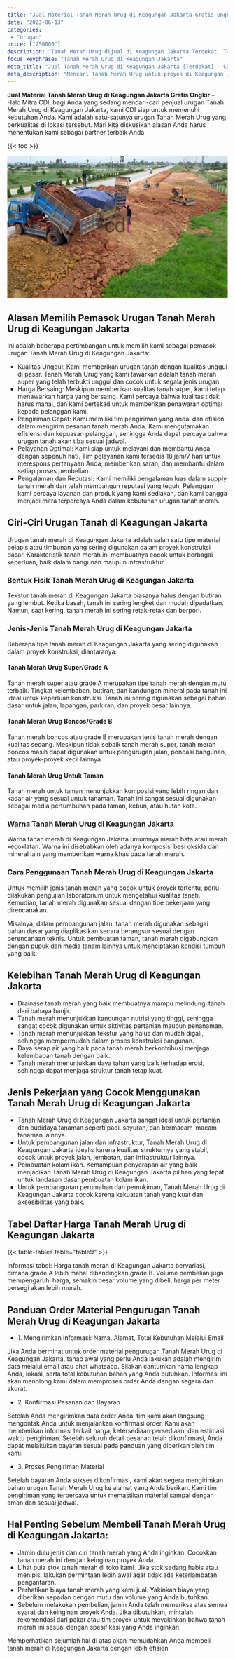 ```yaml
---
title: "Jual Material Tanah Merah Urug di Keagungan Jakarta Gratis Ongkir"
date: "2023-06-13"
categories:
 - "urugan"
price: ["250000"]
description: "Tanah Merah Urug dijual di Keagungan Jakarta Terdekat. Tanah Merah Urug ini sering digunakan dalam proyek konstruksi sebagai bahan urugan yang berkualitas dan tepat guna. Kontak kami untuk mendapatkan informasi lebih lanjut."
focus_keyphrase: "Tanah Merah Urug di Keagungan Jakarta"
meta_title: "Jual Tanah Merah Urug di Keagungan Jakarta [Terdekat] - CDI"
meta_description: "Mencari Tanah Merah Urug untuk proyek di Keagungan Jakarta? Kami menyediakan Tanah Merah Urug berkualitas untuk urugan lahan. Segera dapatkan penawaran terbaik."
---
```


**Jual Material Tanah Merah Urug di Keagungan Jakarta Gratis Ongkir** – Halo Mitra CDI, bagi Anda yang sedang mencari-cari penjual urugan Tanah Merah Urug di Keagungan Jakarta, kami CDI siap untuk memenuhi kebutuhan Anda. Kami adalah satu-satunya urugan Tanah Merah Urug yang berkualitas di lokasi tersebut. Mari kita diskusikan alasan Anda harus menentukan kami sebagai partner terbaik Anda.

{{< toc >}}

![Jual Material Tanah Merah Urug di Keagungan Jakarta Gratis Ongkir](/images/tanah/tanah-urug-15.jpg)

## Alasan Memilih Pemasok Urugan Tanah Merah Urug di Keagungan Jakarta

Ini adalah beberapa pertimbangan untuk memilih kami sebagai pemasok urugan Tanah Merah Urug di Keagungan Jakarta:

*   Kualitas Unggul: Kami memberikan urugan tanah dengan kualitas unggul di pasar. Tanah Merah Urug yang kami tawarkan adalah tanah merah super yang telah terbukti unggul dan cocok untuk segala jenis urugan.
*   Harga Bersaing: Meskipun memberikan kualitas tanah super, kami tetap menawarkan harga yang bersaing. Kami percaya bahwa kualitas tidak harus mahal, dan kami bertekad untuk memberikan penawaran optimal kepada pelanggan kami.
*   Pengiriman Cepat: Kami memiliki tim pengiriman yang andal dan efisien dalam mengirim pesanan tanah merah Anda. Kami mengutamakan efisiensi dan kepuasan pelanggan, sehingga Anda dapat percaya bahwa urugan tanah akan tiba sesuai jadwal.
*   Pelayanan Optimal: Kami siap untuk melayani dan membantu Anda dengan sepenuh hati. Tim pelayanan kami tersedia 18 jam/7 hari untuk merespons pertanyaan Anda, memberikan saran, dan membantu dalam setiap proses pembelian.
*   Pengalaman dan Reputasi: Kami memiliki pengalaman luas dalam supply tanah merah dan telah membangun reputasi yang teguh. Pelanggan kami percaya layanan dan produk yang kami sediakan, dan kami bangga menjadi mitra terpercaya Anda dalam kebutuhan urugan tanah merah.

## Ciri-Ciri Urugan Tanah di Keagungan Jakarta

Urugan tanah merah di Keagungan Jakarta adalah salah satu tipe material pelapis atau timbunan yang sering digunakan dalam proyek konstruksi dasar. Karakteristik tanah merah ini membuatnya cocok untuk berbagai keperluan, baik dalam bangunan maupun infrastruktur .

### Bentuk Fisik Tanah Merah Urug di Keagungan Jakarta

Tekstur tanah merah di Keagungan Jakarta biasanya halus dengan butiran yang lembut. Ketika basah, tanah ini sering lengket dan mudah dipadatkan. Namun, saat kering, tanah merah ini sering retak-retak dan berpori.

### Jenis-Jenis Tanah Merah Urug di Keagungan Jakarta

Beberapa tipe tanah merah di Keagungan Jakarta yang sering digunakan dalam proyek konstruksi, diantaranya:

#### Tanah Merah Urug Super/Grade A

Tanah merah super atau grade A merupakan tipe tanah merah dengan mutu terbaik. Tingkat kelembaban, butiran, dan kandungan mineral pada tanah ini ideal untuk keperluan konstruksi. Tanah ini sering digunakan sebagai bahan dasar untuk jalan, lapangan, parkiran, dan proyek besar lainnya.

#### Tanah Merah Urug Boncos/Grade B

Tanah merah boncos atau grade B merupakan jenis tanah merah dengan kualitas sedang. Meskipun tidak sebaik tanah merah super, tanah merah boncos masih dapat digunakan untuk pengurugan jalan, pondasi bangunan, atau proyek-proyek kecil lainnya.

#### Tanah Merah Urug Untuk Taman

Tanah merah untuk taman menunjukkan komposisi yang lebih ringan dan kadar air yang sesuai untuk tanaman. Tanah ini sangat sesuai digunakan sebagai media pertumbuhan pada taman, kebun, atau hutan kota.

### Warna Tanah Merah Urug di Keagungan Jakarta

Warna tanah merah di Keagungan Jakarta umumnya merah bata atau merah kecoklatan. Warna ini disebabkan oleh adanya komposisi besi oksida dan mineral lain yang memberikan warna khas pada tanah merah.

### Cara Penggunaan Tanah Merah Urug di Keagungan Jakarta

Untuk memilih jenis tanah merah yang cocok untuk proyek tertentu, perlu dilakukan pengujian laboratorium untuk mengetahui kualitas tanah. Kemudian, tanah merah digunakan sesuai dengan tipe pekerjaan yang direncanakan.

Misalnya, dalam pembangunan jalan, tanah merah digunakan sebagai bahan dasar yang diaplikasikan secara berangsur sesuai dengan perencanaan teknis. Untuk pembuatan taman, tanah merah digabungkan dengan pupuk dan media tanam lainnya untuk menciptakan kondisi tumbuh yang baik.

## Kelebihan Tanah Merah Urug di Keagungan Jakarta

*   Drainase tanah merah yang baik membuatnya mampu melindungi tanah dari bahaya banjir.
*   Tanah merah menunjukkan kandungan nutrisi yang tinggi, sehingga sangat cocok digunakan untuk aktivitas pertanian maupun penanaman.
*   Tanah merah menunjukkan tekstur yang halus dan mudah digali, sehingga mempermudah dalam proses konstruksi bangunan.
*   Daya serap air yang baik pada tanah merah berkontribusi menjaga kelembaban tanah dengan baik.
*   Tanah merah menunjukkan daya tahan yang baik terhadap erosi, sehingga dapat menjaga struktur tanah tetap kuat.

## Jenis Pekerjaan yang Cocok Menggunakan Tanah Merah Urug di Keagungan Jakarta

*   Tanah Merah Urug di Keagungan Jakarta sangat ideal untuk pertanian dan budidaya tanaman seperti padi, sayuran, dan bermacam-macam tanaman lainnya.
*   Untuk pembangunan jalan dan infrastruktur, Tanah Merah Urug di Keagungan Jakarta idealis karena kualitas strukturnya yang stabil, cocok untuk proyek jalan, jembatan, dan infrastruktur lainnya.
*   Pembuatan kolam ikan. Kemampuan penyerapan air yang baik menjadikan Tanah Merah Urug di Keagungan Jakarta pilihan yang tepat untuk landasan dasar pembuatan kolam ikan.
*   Untuk pembangunan perumahan dan pemukiman, Tanah Merah Urug di Keagungan Jakarta cocok karena kekuatan tanah yang kuat dan aksesibilitas yang baik.

## Tabel Daftar Harga Tanah Merah Urug di Keagungan Jakarta

{{< table-tables table="table9" >}}

Informasi tabel: Harga tanah merah di Keagungan Jakarta bervariasi, dimana grade A lebih mahal dibandingkan grade B. Volume pembelian juga mempengaruhi harga, semakin besar volume yang dibeli, harga per meter persegi akan lebih murah.

## Panduan Order Material Pengurugan Tanah Merah Urug di Keagungan Jakarta

*   1\. Mengirimkan Informasi: Nama, Alamat, Total Kebutuhan Melalui Email

Jika Anda berminat untuk order material pengurugan Tanah Merah Urug di Keagungan Jakarta, tahap awal yang perlu Anda lakukan adalah mengirim data melalui email atau chat whatsapp. Silakan cantumkan nama lengkap Anda, lokasi, serta total kebutuhan bahan yang Anda butuhkan. Informasi ini akan menolong kami dalam memproses order Anda dengan segera dan akurat.
*   2\. Konfirmasi Pesanan dan Bayaran

Setelah Anda mengirimkan data order Anda, tim kami akan langsung mengontak Anda untuk menjalankan konfirmasi order. Kami akan memberikan informasi terkait harga, ketersediaan persediaan, dan estimasi waktu pengiriman. Setelah seluruh detail pesanan telah dikonfirmasi, Anda dapat melakukan bayaran sesuai pada panduan yang diberikan oleh tim kami.
*   3\. Proses Pengiriman Material

Setelah bayaran Anda sukses dikonfirmasi, kami akan segera mengirimkan bahan urugan Tanah Merah Urug ke alamat yang Anda berikan. Kami tim pengiriman yang terpercaya untuk memastikan material sampai dengan aman dan sesuai jadwal.

## Hal Penting Sebelum Membeli Tanah Merah Urug di Keagungan Jakarta:

*   Jamin dulu jenis dan ciri tanah merah yang Anda inginkan. Cocokkan tanah merah ini dengan keinginan proyek Anda.
*   Lihat pula stok tanah merah di toko kami. Jika stok sedang habis atau menipis, lakukan permintaan lebih awal agar tidak ada keterlambatan pengantaran.
*   Perhatikan biaya tanah merah yang kami jual. Yakinkan biaya yang diberikan sepadan dengan mutu dan volume yang Anda butuhkan.
*   Sebelum melakukan pembelian, jamin Anda telah memeriksa atas semua syarat dan keinginan proyek Anda. Jika dibutuhkan, mintalah rekomendasi dari pakar atau tim proyek untuk meyakinkan bahwa tanah merah ini sesuai dengan spesifikasi yang Anda inginkan.

Memperhatikan sejumlah hal di atas akan memudahkan Anda membeli tanah merah di Keagungan Jakarta dengan lebih efisien